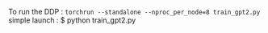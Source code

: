 To run the DDP  : `torchrun --standalone --nproc_per_node=8 train_gpt2.py`
simple launch   : $ python train_gpt2.py